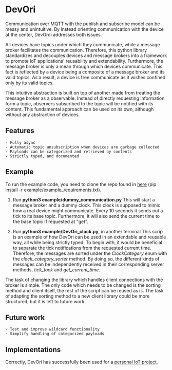 # DevOri

Communication over MQTT with the publish and subscribe model can be messy and unintuitive. 
By instead orienting communication with the device at the center, DevOrdi addresses both issues. 

All devices have topics under which they communicate, while a message broker facilitates the communication. Therefore, this python library standardizes and decouples devices and message brokers into a framework to promote IoT applications' reusability and extendability. Furthermore, the message broker is only a mean through which devices communicate. This fact is reflected by a device being a composite of a message broker and its valid topics. As a result, a device is free communicate as it wishes confined only by its valid topics. 

This intuitive abstraction is built on top of another made from treating the message broker as a observable. Instead of directly requesting information form a topic, observers subscribed to the topic will be notified with its content. This fundamental approach can be used on its own, although without any abstraction of devices. 

## Features
    - Fully async
    - Automatic topic unsubscription when devices are garbage collected
    - Payloads can be categorized and retrieved by contents 
    - Strictly typed, and documented

## Example
To run the example code, you need to clone the repo found in [here](example/example_requirements.txt) (pip install -r example/example_requirements.txt). 
1. Run **python3 example/dummy_communication.py** 
This will start a message broker and a dummy clock. This clock is supposed to mimic how a real device might communicate. Every 10 seconds it sends out a tick to its base topic. Furthermore, it will also send the current time to the base topic if requested at "get".

2. Run **python3 example/DevOri_clock.py**, in another terminal
This scrip is an example of how DevOri can be used in an extendable and reusable way, all while being strictly typed. To begin with, it would  be beneficial to separate the tick notifications from the requested current time. Therefore, the messages are sorted under the *ClockCategory* enum with the *clock_category_sorter* method. By doing so, the different kinds of messages can be independently received in their corresponding server methods, *tick_tock* and *get_current_time*. 

The task of changing the library which handles client connections with the broker is simple. The only code which needs to be changed is the sorting method and client itself, the rest of the script can be reused as is. The task of adapting the sorting method to a new client library could be more structured, but it is left to future work. 


## Future work
    - Test and improve wildcard functionality
    - Simplify handling of categorized payloads 

## Implementations
Correctly, DevOri has successfully been used for a [personal IoT project](https://github.com/Datavetenskapsdivisionen/monaden-iot).

